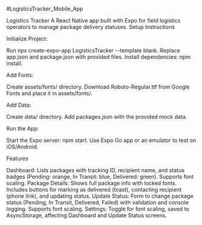#LogisticsTracker_Mobile_App




Logistics Tracker
A React Native app built with Expo for field logistics operators to manage package delivery statuses.
Setup Instructions

Initialize Project:

Run npx create-expo-app LogisticsTracker --template blank.
Replace app.json and package.json with provided files.
Install dependencies: npm install.


Add Fonts:

Create assets/fonts/ directory.
Download Roboto-Regular.ttf from Google Fonts and place it in assets/fonts/.


Add Data:

Create data/ directory.
Add packages.json with the provided mock data.


Run the App:

Start the Expo server: npm start.
Use Expo Go app or an emulator to test on iOS/Android.



Features

Dashboard: Lists packages with tracking ID, recipient name, and status badges (Pending: orange, In Transit: blue, Delivered: green). Supports font scaling.
Package Details: Shows full package info with locked fonts. Includes buttons for marking as delivered (toast), contacting recipient (phone link), and updating status.
Update Status: Form to change package status (Pending, In Transit, Delivered, Failed) with validation and console logging. Supports font scaling.
Settings: Toggle for font scaling, saved to AsyncStorage, affecting Dashboard and Update Status screens.


